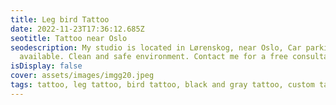 ```yaml
---
title: Leg bird Tattoo
date: 2022-11-23T17:36:12.685Z
seotitle: Tattoo near Oslo
seodescription: My studio is located in Lørenskog, near Oslo, Car parking is
  available. Clean and safe environment. Contact me for a free consultation.
isDisplay: false
cover: assets/images/imgg20.jpeg
tags: tattoo, leg tattoo, bird tattoo, black and gray tattoo, custom tattoo, traditional tattoo
---
```

